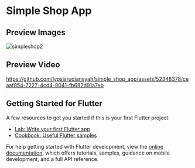 # Simple Shop App

## Preview Images
![simpleshop2](https://github.com/lypsisrudiansyah/simple_shop_app/assets/52348378/7b1e0768-c30e-44c0-a839-de55c2992f53)


## Preview Video
https://github.com/lypsisrudiansyah/simple_shop_app/assets/52348378/ceaaf854-7227-4cd4-8041-fb682d91a7eb

## Getting Started for Flutter
A few resources to get you started if this is your first Flutter project:

- [Lab: Write your first Flutter app](https://docs.flutter.dev/get-started/codelab)
- [Cookbook: Useful Flutter samples](https://docs.flutter.dev/cookbook)

For help getting started with Flutter development, view the
[online documentation](https://docs.flutter.dev/), which offers tutorials,
samples, guidance on mobile development, and a full API reference.
